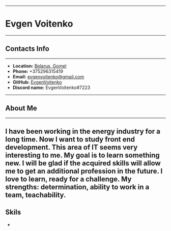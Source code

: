 -------

# __Evgen Voitenko__

-------
## __Contacts Info__
-------
* __Location:__ [Belarus, Gomel](https://goo.gl/maps/so64QKbBrRo9Z67y8)
* __Phone:__ +375296315419
* __Email:__ evgenvoitenko@gmail.com
* __GitHub:__ [EvgenVoitenko](https://github.com/EvgenVoitenko)
* __Discord name:__ EvgenVoitenko#7223
-------
## __About Me__
-------
I have been working in the energy industry for a long time. Now I want to study front end development. This area of IT seems very interesting to me. My goal is to learn something new. I will be glad if the acquired skills will allow me to get an additional profession in the future. I love to learn, ready for a challenge. My strengths: determination, ability to work in a team, teachability.
-------
## __Skils__
*




